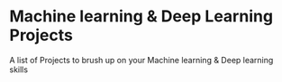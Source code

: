 # Machine learning & Deep Learning Projects
A list of Projects to brush up on your Machine learning & Deep learning skills
